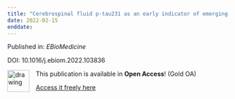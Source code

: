 ```yaml
---
title: "Cerebrospinal fluid p-tau231 as an early indicator of emerging pathology in Alzheimer's disease."
date: 2022-02-15
enddate:
---
```


Published in: *EBioMedicine*

DOI: 10.1016/j.ebiom.2022.103836

<img src="https://upload.wikimedia.org/wikipedia/commons/thumb/7/77/Open_Access_logo_PLoS_transparent.svg/800px-Open_Access_logo_PLoS_transparent.svg.png" alt="drawing" width="50" align="left"/> &nbsp;&nbsp;&nbsp;This publication is available in **Open Access**! (Gold OA)

&nbsp;&nbsp;&nbsp;[Access it freely here](http://www.thelancet.com/article/S2352396422000202/pdf
)

